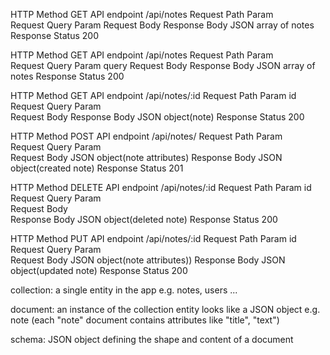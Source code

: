 HTTP Method           GET
API endpoint          /api/notes
Request Path Param    
Request Query Param
Request Body
Response Body         JSON array of notes
Response Status       200


HTTP Method           GET
API endpoint          /api/notes
Request Path Param    
Request Query Param   query
Request Body
Response Body         JSON array of notes
Response Status       200


HTTP Method           GET
API endpoint          /api/notes/:id
Request Path Param    id
Request Query Param   
Request Body
Response Body         JSON object(note)
Response Status       200


HTTP Method           POST
API endpoint          /api/notes/
Request Path Param    
Request Query Param   
Request Body          JSON object(note attributes)
Response Body         JSON object(created note)
Response Status       201



HTTP Method           DELETE
API endpoint          /api/notes/:id
Request Path Param    id
Request Query Param   
Request Body          
Response Body         JSON object(deleted note)
Response Status       200


HTTP Method           PUT
API endpoint          /api/notes/:id
Request Path Param    id
Request Query Param   
Request Body          JSON object(note attributes))
Response Body         JSON object(updated note)
Response Status       200


collection:
  a single entity in the app
    e.g. notes, users ...

document:
  an instance of the collection entity
  looks like a JSON object
    e.g. note (each "note" document contains attributes like "title", "text")

schema:
  JSON object defining the shape and content of a document